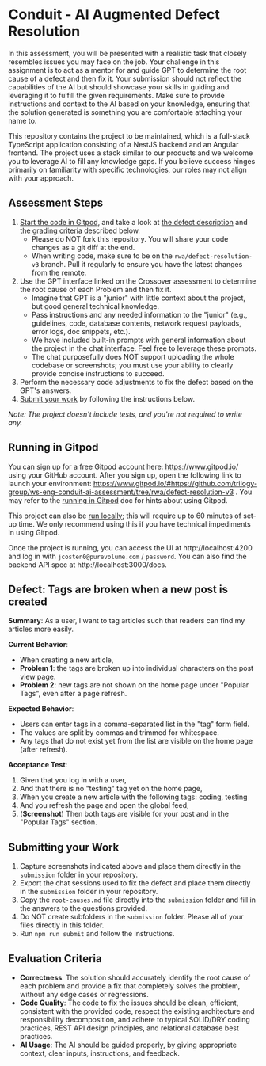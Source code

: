 # Conduit - AI Augmented Defect Resolution

In this assessment, you will be presented with a realistic task that closely resembles issues you may face on the job. Your challenge in this assignment is to act as a mentor for and guide GPT to determine the root cause of a defect and then fix it. Your submission should not reflect the capabilities of the AI but should showcase your skills in guiding and leveraging it to fulfill the given requirements. Make sure to provide instructions and context to the AI based on your knowledge, ensuring that the solution generated is something you are comfortable attaching your name to.

This repository contains the project to be maintained, which is a full-stack TypeScript application consisting of a NestJS backend and an Angular frontend. The project uses a stack similar to our products and we welcome you to leverage AI to fill any knowledge gaps. If you believe success hinges primarily on familiarity with specific technologies, our roles may not align with your approach.

## Assessment Steps

1. [Start the code in Gitpod](#running-in-gitpod), and take a look at [the defect description](#defect-tags-are-broken-when-a-new-post-is-created) and [the grading criteria](#evaluation-criteria) described below.
   - Please do NOT fork this repository. You will share your code changes as a git diff at the end.
   - When writing code, make sure to be on the `rwa/defect-resolution-v3` branch. Pull it regularly to ensure you have the latest changes from the remote.
1. Use the GPT interface linked on the Crossover assessment to determine the root cause of each Problem and then fix it. 
   - Imagine that GPT is a "junior" with little context about the project, but good general technical knowledge. 
   - Pass instructions and any needed information to the "junior" (e.g., guidelines, code, database contents, network request payloads, error logs, doc snippets, etc.). 
   - We have included built-in prompts with general information about the project in the chat interface. Feel free to leverage these prompts.
   - The chat purposefully does NOT support uploading the whole codebase or screenshots; you must use your ability to clearly provide concise instructions to succeed.
1. Perform the necessary code adjustments to fix the defect based on the GPT's answers.
1. [Submit your work](#submitting-your-work) by following the instructions below.

*Note: The project doesn't include tests, and you're not required to write any.*

## Running in Gitpod

You can sign up for a free Gitpod account here: https://www.gitpod.io/ using your GitHub account. After you sign up, open the following link to launch your environment: https://www.gitpod.io/#https://github.com/trilogy-group/ws-eng-conduit-ai-assessment/tree/rwa/defect-resolution-v3 . You may refer to the [running in Gitpod](./GITPOD.md) doc for hints about using Gitpod.

This project can also be [run locally](./LOCAL.md); this will require up to 60 minutes of set-up time. We only recommend using this if you have technical impediments in using Gitpod.

Once the project is running, you can access the UI at http://localhost:4200 and log in with `jcosten0@purevolume.com` / `password`. You can also find the backend API spec at http://localhost:3000/docs.

## Defect: Tags are broken when a new post is created
**Summary**: As a user, I want to tag articles such that readers can find my articles more easily.

**Current Behavior**:
 - When creating a new article,
 - **Problem 1**: the tags are broken up into individual characters on the post view page.
 - **Problem 2**: new tags are not shown on the home page under "Popular Tags", even after a page refresh.

**Expected Behavior**:
 - Users can enter tags in a comma-separated list in the "tag" form field.
 - The values are split by commas and trimmed for whitespace.
 - Any tags that do not exist yet from the list are visible on the home page (after refresh).

**Acceptance Test**:
1. Given that you log in with a user,
1. And that there is no "testing" tag yet on the home page,
1. When you create a new article with the following tags: coding, testing
1. And you refresh the page and open the global feed, 
1. (**Screenshot**) Then both tags are visible for your post and in the "Popular Tags" section. 

## Submitting your Work
1. Capture screenshots indicated above and place them directly in the `submission` folder in your repository.
1. Export the chat sessions used to fix the defect and place them directly in the `submission` folder in your repository.
1. Copy the `root-causes.md` file directly into the `submission` folder and fill in the answers to the questions provided.
1. Do NOT create subfolders in the `submission` folder. Please all of your files directly in this folder.
1. Run `npm run submit` and follow the instructions.

## Evaluation Criteria
 - **Correctness**: The solution should accurately identify the root cause of each problem and provide a fix that completely solves the problem, without any edge cases or regressions.
 - **Code Quality**: The code to fix the issues should be clean, efficient, consistent with the provided code, respect the existing architecture and responsibility decomposition, and adhere to typical SOLID/DRY coding practices, REST API design principles, and relational database best practices.
 - **AI Usage**: The AI should be guided properly, by giving appropriate context, clear inputs, instructions, and feedback.
